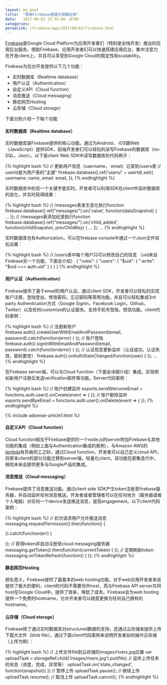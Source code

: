 ```yaml
---
layout: my_post
title:  "使用Firebase搭建大规模应用"
date:   2017-09-01 23:35:00 -0700
categories: 
permalink: /firebase/app/2017/09/01/firebase.html
---
```


[Firebase](https://firebase.google.com/)是Google Cloud Platform为应用开发者们（特别是全栈开发）推出的应用后台服务。借助Firebase，应用开发者们可以快速搭建应用后台，集中注意力在开发client上，并且可以享受到Google Cloud的稳定性和scalability。

Firebase为后台开发提供以下几个功能：

* 实时数据库（Realtime database）
* 用户认证（Authentication）
* 自定义API（Cloud function）
* 消息推送（Cloud messaging）
* 静态网页Hosting
* 云存储（Cloud storage）

下面分别介绍一下每个功能

#### **实时数据库（Realtime database）**

实时数据库是Firebase提供的核心功能。通过为Android， iOS跟Web（JavaScript）提供SDK，前端开发者们可以轻松的读写Firebase的数据库（no-SQL，Json）。以下是client Web SDK中读写数据库的代码例子：

{% highlight bash %}
// 更新用户信息（username， email）记录到/users表
// userId是为用户表的"主键"
firebase.database().ref('users/' + userId).set({
    username: name,
    email: email,
});
{% endhighlight %}

实时数据库中的另一个关键字是实时。开发者可以利用SDK在client中监听数据库的变化，并实时获得结果：

{% highlight bash %}
// /messages表发生变化执行function
firebase.database().ref("messages/").on('value', function(dataSnapshot) {
  ...
});
// /messages表添加纪录执行function
firebase.database().ref("messages/").on('child_added', function(childSnapshot, prevChildKey) {
  ...
});
...
{% endhighlight %}

实时数据库也有Authorization，可以在firebase console中通过一个Json文件轻松设置：

{% highlight bash %}
// /users表中每个用户只可以修改自己的信息 （uid来自Firebase另一个功能，下面会介绍）
{
  "rules": {
    "users": {
      "$uid": {
        ".write": "$uid === auth.uid"
      }
    }
  }
}
{% endhighlight %}

#### **用户认证（Authentication）**

Firebase提供了基于email的用户认证。通过client SDK，开发者可以轻松的实现账户注册，登陆登出，修改密码，忘记密码等常用功能。并且可以轻松集成3rd party Authentication方式（Google Signin，Facebook Login，Github，Twitter）以及任何customize的认证服务。支持手机号登陆，短信功能。client代码案例：

{% highlight bash %}
// 注册新账户
firebase.auth().createUserWithEmailAndPassword(email, password).catch(function(error) {
});
// 账户登陆
firebase.auth().signInWithEmailAndPassword(email, password).catch(function(error) {
});
// 认证信息更新监听（认证成功，认证失效，密码更改）
firebase.auth().onAuthStateChanged(function(user) {
});
...
{% endhighlight %}

在Firebase server端，可以与Cloud function（下面会详细介绍）集成，实现例如新用户注册后发送verification邮件等功能。Server代码案例：

{% highlight bash %}
// 账户创建监听
exports.sendWelcomeEmail = functions.auth.user().onCreate(event => {
});
// 账户删除监听
exports.sendByeEmail = functions.auth.user().onDelete(event => {
});
{% endhighlight %}

{% include adsense-article1.html %}

#### **自定义API（Cloud function）**

Cloud function相当于Firebase提供的一个node.js的server附加Firebase与其他功能的集成（例如上面与Authentication集成的案例），与Amazon AWS的[lambda](https://aws.amazon.com/lambda/)有异曲同工之妙。通过Cloud function，开发者可以自己定义cloud API，将原本client的部分功能迁移到server端，轻量化client。该功能在密集迭代中，相信未来会提供更多与Google产品的集成。

#### **消息推送（Cloud messaging）**

Firebase提供了消息推送功能。通过client side SDK产生token注册至firebase服务器，并自动监听任何消息推送。开发者或者管理者可以在任何地方（服务器或者个人电脑）对任何一个device发送推送消息，提高engagement。以下client代码案例：

{% highlight bash %}
// 初次请求用户允许推送消息
messaging.requestPermission().then(function() {

}).catch(function(err) {

});
// 获得token并自动注册至cloud messaging服务器
messaging.getToken().then(function(currentToken) {
});
// 定期刷新token
messaging.onTokenRefresh(function() {
});
{% endhighlight %}

#### **静态网页Hosting**

顾名思义，Firebase提供了最基本的web hosting功能。对于web应用开发者来说提供了极大的便利，client的代码不需要另外host，而与Firebase API server共同host在Google Cloud中，提供了效率，降低了成本。Firebase会为web hosting提供一个免费的hostname，允许开发者可以随意更换为任何自己拥有的hostname。

#### **云存储（Cloud storage）**

Firebase除了通过实时数据库对structured数据的支持，还通过云存储来提供上传下载大文件（blob file）。通过下面client代码案例来说明开发者如何操作云存储（上传为例）：

{% highlight bash %}
// 上传文件file到云存储的images/rivers.jpg位置
var uploadTask = storageRef.child('images/rivers.jpg').put(file);
// 监听上传任务的状态（进度，完成，异常等）
uploadTask.on('state_changed', function(snapshot){
})
// 暂停上传
uploadTask.pause();
// 继续上传
uploadTask.resume();
// 取消上传
uploadTask.cancel();
{% endhighlight %}

